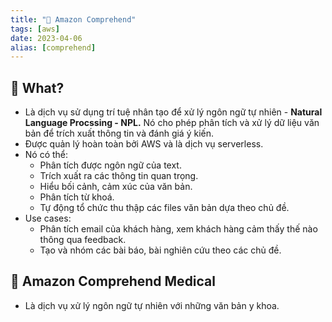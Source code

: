 ```yaml
---
title: "🌱 Amazon Comprehend"
tags: [aws]
date: 2023-04-06
alias: [comprehend]
---
```


## 🌿 What?
- Là dịch vụ sử dụng trí tuệ nhân tạo để xử lý ngôn ngữ tự nhiên - **Natural Language Procssing - NPL.**  Nó cho phép phân tích và xử lý dữ liệu văn bản để trích xuất thông tin và đánh giá ý kiến.
- Được quản lý hoàn toàn bởi AWS và là dịch vụ serverless.
- Nó có thể:
	- Phân tích được ngôn ngữ của text.
	- Trích xuất ra các thông tin quan trọng.
	- Hiểu bối cảnh, cảm xúc của văn bản.
	- Phân tích từ khoá.
	- Tự động tổ chức thu thập các files văn bản dựa theo chủ đề.
- Use cases:
	- Phân tích email của khách hàng, xem khách hàng cảm thấy thế nào thông qua feedback.
	- Tạo và nhóm các bài báo, bài nghiên cứu theo các chủ đề.
## 🌿 Amazon Comprehend Medical
- Là dịch vụ xử lý ngôn ngữ tự nhiên với những văn bản y khoa.

